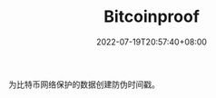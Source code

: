 ﻿---
weight: 
title: "Bitcoinproof"
description: "为比特币网络保护的数据创建防伪时间戳"
date: 2022-07-19T20:57:40+08:00
lastmod: 2022-07-19T11:12:40+08:00
draft: false
authors: ["Cindy"]
featuredImage: "bitcoinproof.png"
link: "http://vog.github.io/bitcoinproof/"
tags: ["数据分析","Bitcoinproof"]
categories: ["navigation"]
navigation: ["数据分析"]
lightgallery: true
toc: true
pinned: false
recommend: false
recommend1: false
---
为比特币网络保护的数据创建防伪时间戳。
